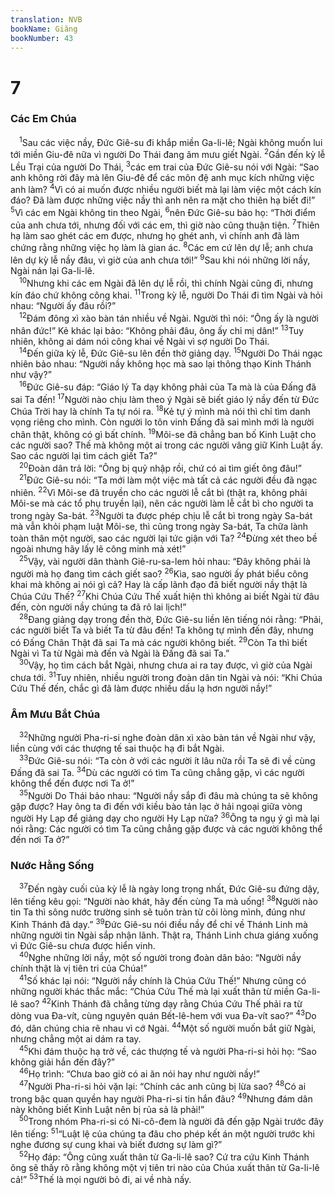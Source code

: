 ```yaml
---
translation: NVB
bookName: Giăng 
bookNumber: 43
---
```


<div class="title"><h1>7</h1><h3>Các Em Chúa </h3></div>
<span class="verse gi_7_1"> <sup>1</sup>Sau các việc nầy, Đức Giê-su đi khắp miền Ga-li-lê; Ngài không muốn lui tới miền Giu-đê nữa vì người Do Thái đang âm mưu giết Ngài. </span>
<span class="verse gi_7_2"><sup>2</sup>Gần đến kỳ lễ Lều Trại của người Do Thái, </span>
<span class="verse gi_7_3"><sup>3</sup>các em trai của Đức Giê-su nói với Ngài: “Sao anh không rời đây mà lên Giu-đê để các môn đệ anh mục kích những việc anh làm? </span>
<span class="verse gi_7_4"><sup>4</sup>Vì có ai muốn được nhiều người biết mà lại làm việc một cách kín đáo? Đã làm được những việc nầy thì anh nên ra mặt cho thiên hạ biết đi!” </span>
<span class="verse gi_7_5"><sup>5</sup>Vì các em Ngài không tin theo Ngài, </span>
<span class="verse gi_7_6"><sup>6</sup>nên Đức Giê-su bảo họ: “Thời điểm của anh chưa tới, nhưng đối với các em, thì giờ nào cũng thuận tiện. </span>
<span class="verse gi_7_7"><sup>7</sup>Thiên hạ làm sao ghét các em được, nhưng họ ghét anh, vì chính anh đã làm chứng rằng những việc họ làm là gian ác. </span>
<span class="verse gi_7_8"><sup>8</sup>Các em cứ lên dự lễ; anh chưa lên dự kỳ lễ nầy đâu, vì giờ của anh chưa tới!” </span>
<span class="verse gi_7_9"><sup>9</sup>Sau khi nói những lời nầy, Ngài nán lại Ga-li-lê. <br/></span>
<span class="verse gi_7_10"> <sup>10</sup>Nhưng khi các em Ngài đã lên dự lễ rồi, thì chính Ngài cũng đi, nhưng kín đáo chứ không công khai. </span>
<span class="verse gi_7_11"><sup>11</sup>Trong kỳ lễ, người Do Thái đi tìm Ngài và hỏi nhau: “Người ấy đâu rồi?” <br/></span>
<span class="verse gi_7_12"> <sup>12</sup>Đám đông xì xào bàn tán nhiều về Ngài. Người thì nói: “Ông ấy là người nhân đức!” Kẻ khác lại bảo: “Không phải đâu, ông ấy chỉ mị dân!” </span>
<span class="verse gi_7_13"><sup>13</sup>Tuy nhiên, không ai dám nói công khai về Ngài vì sợ người Do Thái. <br/></span>
<span class="verse gi_7_14"> <sup>14</sup>Đến giữa kỳ lễ, Đức Giê-su lên đền thờ giảng dạy. </span>
<span class="verse gi_7_15"><sup>15</sup>Người Do Thái ngạc nhiên bảo nhau: “Người nầy không học mà sao lại thông thạo Kinh Thánh như vậy?” <br/></span>
<span class="verse gi_7_16"> <sup>16</sup>Đức Giê-su đáp: “Giáo lý Ta dạy không phải của Ta mà là của Đấng đã sai Ta đến! </span>
<span class="verse gi_7_17"><sup>17</sup>Người nào chịu làm theo ý Ngài sẽ biết giáo lý nầy đến từ Đức Chúa Trời hay là chính Ta tự nói ra. </span>
<span class="verse gi_7_18"><sup>18</sup>Kẻ tự ý mình mà nói thì chỉ tìm danh vọng riêng cho mình. Còn người lo tôn vinh Đấng đã sai mình mới là người chân thật, không có gì bất chính. </span>
<span class="verse gi_7_19"><sup>19</sup>Môi-se đã chẳng ban bố Kinh Luật cho các người sao? Thế mà không một ai trong các người vâng giữ Kinh Luật ấy. Sao các người lại tìm cách giết Ta?” <br/></span>
<span class="verse gi_7_20"> <sup>20</sup>Đoàn dân trả lời: “Ông bị quỷ nhập rồi, chứ có ai tìm giết ông đâu!” <br/></span>
<span class="verse gi_7_21"> <sup>21</sup>Đức Giê-su nói: “Ta mới làm một việc mà tất cả các người đều đã ngạc nhiên. </span>
<span class="verse gi_7_22"><sup>22</sup>Vì Môi-se đã truyền cho các người lễ cắt bì (thật ra, không phải Môi-se mà các tổ phụ truyền lại), nên các người làm lễ cắt bì cho người ta trong ngày Sa-bát. </span>
<span class="verse gi_7_23"><sup>23</sup>Người ta được phép chịu lễ cắt bì trong ngày Sa-bát mà vẫn khỏi phạm luật Môi-se, thì cũng trong ngày Sa-bát, Ta chữa lành toàn thân một người, sao các người lại tức giận với Ta? </span>
<span class="verse gi_7_24"><sup>24</sup>Đừng xét theo bề ngoài nhưng hãy lấy lẽ công minh mà xét!” <br/></span>
<span class="verse gi_7_25"> <sup>25</sup>Vậy, vài người dân thành Giê-ru-sa-lem hỏi nhau: “Đây không phải là người mà họ đang tìm cách giết sao? </span>
<span class="verse gi_7_26"><sup>26</sup>Kìa, sao người ấy phát biểu công khai mà không ai nói gì cả? Hay là cấp lãnh đạo đã biết người nầy thật là Chúa Cứu Thế? </span>
<span class="verse gi_7_27"><sup>27</sup>Khi Chúa Cứu Thế xuất hiện thì không ai biết Ngài từ đâu đến, còn người nầy chúng ta đã rõ lai lịch!” <br/></span>
<span class="verse gi_7_28"> <sup>28</sup>Đang giảng dạy trong đền thờ, Đức Giê-su liền lên tiếng nói rằng: “Phải, các người biết Ta và biết Ta từ đâu đến! Ta không tự mình đến đây, nhưng có Đấng Chân Thật đã sai Ta mà các người không biết. </span>
<span class="verse gi_7_29"><sup>29</sup>Còn Ta thì biết Ngài vì Ta từ Ngài mà đến và Ngài là Đấng đã sai Ta.” <br/></span>
<span class="verse gi_7_30"> <sup>30</sup>Vậy, họ tìm cách bắt Ngài, nhưng chưa ai ra tay được, vì giờ của Ngài chưa tới. </span>
<span class="verse gi_7_31"><sup>31</sup>Tuy nhiên, nhiều người trong đoàn dân tin Ngài và nói: “Khi Chúa Cứu Thế đến, chắc gì đã làm được nhiều dấu lạ hơn người nầy!” <br/></span>
<div class="title"><h3>Âm Mưu Bắt Chúa </h3></div>
<span class="verse gi_7_32"> <sup>32</sup>Những người Pha-ri-si nghe đoàn dân xì xào bàn tán về Ngài như vậy, liền cùng với các thượng tế sai thuộc hạ đi bắt Ngài. <br/></span>
<span class="verse gi_7_33"> <sup>33</sup>Đức Giê-su nói: “Ta còn ở với các người ít lâu nữa rồi Ta sẽ đi về cùng Đấng đã sai Ta. </span>
<span class="verse gi_7_34"><sup>34</sup>Dù các người có tìm Ta cũng chẳng gặp, vì các người không thể đến được nơi Ta ở!” <br/></span>
<span class="verse gi_7_35"> <sup>35</sup>Người Do Thái bảo nhau: “Người nầy sắp đi đâu mà chúng ta sẽ không gặp được? Hay ông ta đi đến với kiều bào tản lạc ở hải ngoại giữa vòng người Hy Lạp để giảng dạy cho người Hy Lạp nữa? </span>
<span class="verse gi_7_36"><sup>36</sup>Ông ta ngụ ý gì mà lại nói rằng: Các người có tìm Ta cũng chẳng gặp được và các người không thể đến nơi Ta ở?” <br/></span>
<div class="title"><h3>Nước Hằng Sống </h3></div>
<span class="verse gi_7_37"> <sup>37</sup>Đến ngày cuối của kỳ lễ là ngày long trọng nhất, Đức Giê-su đứng dậy, lên tiếng kêu gọi: “Người nào khát, hãy đến cùng Ta mà uống! </span>
<span class="verse gi_7_38"><sup>38</sup>Người nào tin Ta thì sông nước trường sinh sẽ tuôn tràn từ cõi lòng mình, đúng như Kinh Thánh đã dạy.” </span>
<span class="verse gi_7_39"><sup>39</sup>Đức Giê-su nói điều nầy để chỉ về Thánh Linh mà những người tin Ngài sắp nhận lãnh. Thật ra, Thánh Linh chưa giáng xuống vì Đức Giê-su chưa được hiển vinh. <br/></span>
<span class="verse gi_7_40"> <sup>40</sup>Nghe những lời nầy, một số người trong đoàn dân bảo: “Người nầy chính thật là vị tiên tri của Chúa!” <br/></span>
<span class="verse gi_7_41"> <sup>41</sup>Số khác lại nói: “Người nầy chính là Chúa Cứu Thế!” Nhưng cũng có những người khác thắc mắc: “Chúa Cứu Thế mà lại xuất thân từ miền Ga-li-lê sao? </span>
<span class="verse gi_7_42"><sup>42</sup>Kinh Thánh đã chẳng từng dạy rằng Chúa Cứu Thế phải ra từ dòng vua Đa-vít, cùng nguyên quán Bết-lê-hem với vua Đa-vít sao?” </span>
<span class="verse gi_7_43"><sup>43</sup>Do đó, dân chúng chia rẽ nhau vì cớ Ngài. </span>
<span class="verse gi_7_44"><sup>44</sup>Một số người muốn bắt giữ Ngài, nhưng chẳng một ai dám ra tay. <br/></span>
<span class="verse gi_7_45"> <sup>45</sup>Khi đám thuộc hạ trở về, các thượng tế và người Pha-ri-si hỏi họ: “Sao không giải hắn đến đây?” <br/></span>
<span class="verse gi_7_46"> <sup>46</sup>Họ trình: “Chưa bao giờ có ai ăn nói hay như người nầy!” <br/></span>
<span class="verse gi_7_47"> <sup>47</sup>Người Pha-ri-si hỏi vặn lại: “Chính các anh cũng bị lừa sao? </span>
<span class="verse gi_7_48"><sup>48</sup>Có ai trong bậc quan quyền hay người Pha-ri-si tin hắn đâu? </span>
<span class="verse gi_7_49"><sup>49</sup>Nhưng đám dân này không biết Kinh Luật nên bị rủa sả là phải!” <br/></span>
<span class="verse gi_7_50"> <sup>50</sup>Trong nhóm Pha-ri-si có Ni-cô-đem là người đã đến gặp Ngài trước đây lên tiếng: </span>
<span class="verse gi_7_51"><sup>51</sup>“Luật lệ của chúng ta đâu cho phép kết án một người trước khi nghe đương sự cung khai và biết đương sự làm gì?” <br/></span>
<span class="verse gi_7_52"> <sup>52</sup>Họ đáp: “Ông cũng xuất thân từ Ga-li-lê sao? Cứ tra cứu Kinh Thánh ông sẽ thấy rõ rằng không một vị tiên tri nào của Chúa xuất thân từ Ga-li-lê cả!” </span>
<span class="verse gi_7_53"><sup>53</sup>Thế là mọi người bỏ đi, ai về nhà nấy. <br/></span>
